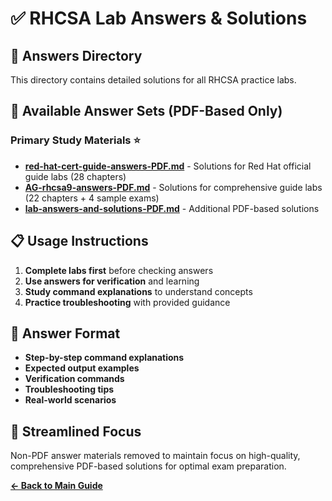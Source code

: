# ✅ RHCSA Lab Answers & Solutions

## 📖 Answers Directory

This directory contains detailed solutions for all RHCSA practice labs.

## 🎯 **Available Answer Sets** (PDF-Based Only)

### **Primary Study Materials** ⭐
- **[red-hat-cert-guide-answers-PDF.md](./red-hat-cert-guide-answers-PDF.md)** - Solutions for Red Hat official guide labs (28 chapters)
- **[AG-rhcsa9-answers-PDF.md](./AG-rhcsa9-answers-PDF.md)** - Solutions for comprehensive guide labs (22 chapters + 4 sample exams)
- **[lab-answers-and-solutions-PDF.md](./lab-answers-and-solutions-PDF.md)** - Additional PDF-based solutions

## 📋 **Usage Instructions**

1. **Complete labs first** before checking answers
2. **Use answers for verification** and learning
3. **Study command explanations** to understand concepts
4. **Practice troubleshooting** with provided guidance

## 🎯 **Answer Format**
- **Step-by-step command explanations**
- **Expected output examples**
- **Verification commands**
- **Troubleshooting tips**
- **Real-world scenarios**

## 🚀 **Streamlined Focus**
Non-PDF answer materials removed to maintain focus on high-quality, comprehensive PDF-based solutions for optimal exam preparation.

**[← Back to Main Guide](../README.md)**
